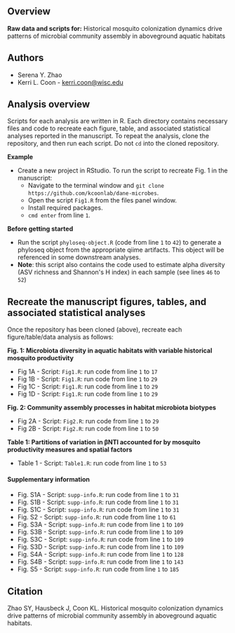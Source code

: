 ## Overview 
**Raw data and scripts for:**
Historical mosquito colonization dynamics drive patterns of microbial community assembly in aboveground aquatic habitats

## Authors 
* Serena Y. Zhao
* Kerri L. Coon - kerri.coon@wisc.edu

## Analysis overview 
Scripts for each analysis are written in R. Each directory contains necessary files and code to recreate each figure, table, and associated statistical analyses reported in the manuscript. To repeat the analysis, clone the repository, and then run each script. Do not `cd` into the cloned repository. 

**Example**
* Create a new project in RStudio. To run the script to recreate Fig. 1 in the manuscript: 
	* Navigate to the terminal window and `git clone https://github.com/kcoonlab/dane-microbes`.
	* Open the script `Fig1.R` from the files panel window.
	* Install required packages. 
	* `cmd enter` from line `1`.

**Before getting started**
* Run the script `phyloseq-object.R` (code from line `1` to `42`) to generate a phyloseq object from the appropriate qiime artifacts. This object will be referenced in some downstream analyses.
* **Note**: this script also contains the code used to estimate alpha diversity (ASV richness and Shannon's H index) in each sample (see lines `46` to `52`)

## Recreate the manuscript figures, tables, and associated statistical analyses
Once the repository has been cloned (above), recreate each figure/table/data analysis as follows: 

**Fig. 1: Microbiota diversity in aquatic habitats with variable historical mosquito productivity**
* Fig 1A - Script: `Fig1.R`: run code from line `1` to `17`
* Fig 1B - Script: `Fig1.R`: run code from line `1` to `29`
* Fig 1C - Script: `Fig1.R`: run code from line `1` to `29`
* Fig 1D - Script: `Fig1.R`: run code from line `1` to `29`

**Fig. 2: Community assembly processes in habitat microbiota biotypes**
* Fig 2A - Script: `Fig2.R`: run code from line `1` to `29`
* Fig 2B - Script: `Fig2.R`: run code from line `1` to `50`

**Table 1: Partitions of variation in βNTI accounted for by mosquito productivity measures and spatial factors**
* Table 1 - Script: `Table1.R`: run code from line `1` to `53`

#### Supplementary information 
* Fig. S1A - Script: `supp-info.R`: run code from line `1` to `31`
* Fig. S1B - Script: `supp-info.R`: run code from line `1` to `31`
* Fig. S1C - Script: `supp-info.R`: run code from line `1` to `31`
* Fig. S2 - Script: `supp-info.R`: run code from line `1` to `61`
* Fig. S3A - Script: `supp-info.R`: run code from line `1` to `109`
* Fig. S3B - Script: `supp-info.R`: run code from line `1` to `109`
* Fig. S3C - Script: `supp-info.R`: run code from line `1` to `109`
* Fig. S3D - Script: `supp-info.R`: run code from line `1` to `109`
* Fig. S4A - Script: `supp-info.R`: run code from line `1` to `128`
* Fig. S4B - Script: `supp-info.R`: run code from line `1` to `143`
* Fig. S5 - Script: `supp-info.R`: run code from line `1` to `185`

## Citation 
Zhao SY, Hausbeck J, Coon KL. Historical mosquito colonization dynamics drive patterns of microbial community assembly in aboveground aquatic habitats.

